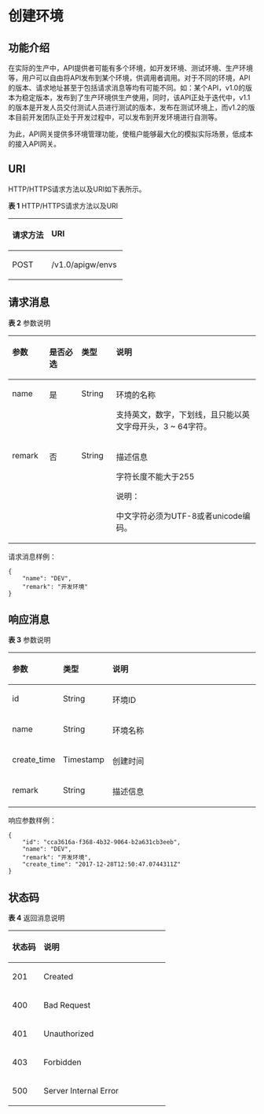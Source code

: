 # 创建环境<a name="apig-zh-api-180713052"></a>

## 功能介绍<a name="section55469153"></a>

在实际的生产中，API提供者可能有多个环境，如开发环境、测试环境、生产环境等，用户可以自由将API发布到某个环境，供调用者调用。对于不同的环境，API的版本、请求地址甚至于包括请求消息等均有可能不同。如：某个API，v1.0的版本为稳定版本，发布到了生产环境供生产使用，同时，该API正处于迭代中，v1.1的版本是开发人员交付测试人员进行测试的版本，发布在测试环境上，而v1.2的版本目前开发团队正处于开发过程中，可以发布到开发环境进行自测等。

为此，API网关提供多环境管理功能，使租户能够最大化的模拟实际场景，低成本的接入API网关。

## URI<a name="section29460329"></a>

HTTP/HTTPS请求方法以及URI如下表所示。

**表 1**  HTTP/HTTPS请求方法以及URI

<a name="table9532032"></a>
<table><thead align="left"><tr id="row526639"><th class="cellrowborder" valign="top" width="34.339999999999996%" id="mcps1.2.3.1.1"><p id="p42657813"><a name="p42657813"></a><a name="p42657813"></a>请求方法</p>
</th>
<th class="cellrowborder" valign="top" width="65.66%" id="mcps1.2.3.1.2"><p id="p32730835"><a name="p32730835"></a><a name="p32730835"></a>URI</p>
</th>
</tr>
</thead>
<tbody><tr id="row33952018"><td class="cellrowborder" valign="top" width="34.339999999999996%" headers="mcps1.2.3.1.1 "><p id="p65758970"><a name="p65758970"></a><a name="p65758970"></a>POST</p>
</td>
<td class="cellrowborder" valign="top" width="65.66%" headers="mcps1.2.3.1.2 "><p id="p24876338"><a name="p24876338"></a><a name="p24876338"></a>/v1.0/apigw/envs</p>
</td>
</tr>
</tbody>
</table>

## 请求消息<a name="section63816370"></a>

**表 2**  参数说明

<a name="table1717474"></a>
<table><thead align="left"><tr id="row29542137"><th class="cellrowborder" valign="top" width="15%" id="mcps1.2.5.1.1"><p id="p44102876"><a name="p44102876"></a><a name="p44102876"></a>参数</p>
</th>
<th class="cellrowborder" valign="top" width="13%" id="mcps1.2.5.1.2"><p id="p15563175"><a name="p15563175"></a><a name="p15563175"></a>是否必选</p>
</th>
<th class="cellrowborder" valign="top" width="14.000000000000002%" id="mcps1.2.5.1.3"><p id="p52657667"><a name="p52657667"></a><a name="p52657667"></a>类型</p>
</th>
<th class="cellrowborder" valign="top" width="57.99999999999999%" id="mcps1.2.5.1.4"><p id="p37412631"><a name="p37412631"></a><a name="p37412631"></a>说明</p>
</th>
</tr>
</thead>
<tbody><tr id="row10524300"><td class="cellrowborder" valign="top" width="15%" headers="mcps1.2.5.1.1 "><p id="p47161994"><a name="p47161994"></a><a name="p47161994"></a>name</p>
</td>
<td class="cellrowborder" valign="top" width="13%" headers="mcps1.2.5.1.2 "><p id="p62025144"><a name="p62025144"></a><a name="p62025144"></a>是</p>
</td>
<td class="cellrowborder" valign="top" width="14.000000000000002%" headers="mcps1.2.5.1.3 "><p id="p57980734"><a name="p57980734"></a><a name="p57980734"></a>String</p>
</td>
<td class="cellrowborder" valign="top" width="57.99999999999999%" headers="mcps1.2.5.1.4 "><p id="p65927877"><a name="p65927877"></a><a name="p65927877"></a>环境的名称</p>
<p id="p11475995"><a name="p11475995"></a><a name="p11475995"></a>支持英文，数字，下划线，且只能以英文字母开头，3 ~ 64字符。</p>
</td>
</tr>
<tr id="row49845607"><td class="cellrowborder" valign="top" width="15%" headers="mcps1.2.5.1.1 "><p id="p10962361"><a name="p10962361"></a><a name="p10962361"></a>remark</p>
</td>
<td class="cellrowborder" valign="top" width="13%" headers="mcps1.2.5.1.2 "><p id="p15536035"><a name="p15536035"></a><a name="p15536035"></a>否</p>
</td>
<td class="cellrowborder" valign="top" width="14.000000000000002%" headers="mcps1.2.5.1.3 "><p id="p50459342"><a name="p50459342"></a><a name="p50459342"></a>String</p>
</td>
<td class="cellrowborder" valign="top" width="57.99999999999999%" headers="mcps1.2.5.1.4 "><p id="p60674914"><a name="p60674914"></a><a name="p60674914"></a>描述信息</p>
<p id="p7270965"><a name="p7270965"></a><a name="p7270965"></a>字符长度不能大于255</p>
<div class="note" id="note20200152985412"><a name="note20200152985412"></a><a name="note20200152985412"></a><span class="notetitle"> 说明： </span><div class="notebody"><p id="p15200162915544"><a name="p15200162915544"></a><a name="p15200162915544"></a>中文字符必须为UTF-8或者unicode编码。</p>
</div></div>
</td>
</tr>
</tbody>
</table>

请求消息样例：

```
{
	"name": "DEV",
	"remark": "开发环境"
}
```

## 响应消息<a name="section1743476"></a>

**表 3**  参数说明

<a name="table5508329"></a>
<table><thead align="left"><tr id="row35969539"><th class="cellrowborder" valign="top" width="20%" id="mcps1.2.4.1.1"><p id="p27851519"><a name="p27851519"></a><a name="p27851519"></a>参数</p>
</th>
<th class="cellrowborder" valign="top" width="20%" id="mcps1.2.4.1.2"><p id="p41380592"><a name="p41380592"></a><a name="p41380592"></a>类型</p>
</th>
<th class="cellrowborder" valign="top" width="60%" id="mcps1.2.4.1.3"><p id="p63493694"><a name="p63493694"></a><a name="p63493694"></a>说明</p>
</th>
</tr>
</thead>
<tbody><tr id="row42715600"><td class="cellrowborder" valign="top" width="20%" headers="mcps1.2.4.1.1 "><p id="p37411599"><a name="p37411599"></a><a name="p37411599"></a>id</p>
</td>
<td class="cellrowborder" valign="top" width="20%" headers="mcps1.2.4.1.2 "><p id="p10440674"><a name="p10440674"></a><a name="p10440674"></a>String</p>
</td>
<td class="cellrowborder" valign="top" width="60%" headers="mcps1.2.4.1.3 "><p id="p40388274"><a name="p40388274"></a><a name="p40388274"></a>环境ID</p>
</td>
</tr>
<tr id="row27950148"><td class="cellrowborder" valign="top" width="20%" headers="mcps1.2.4.1.1 "><p id="p49369497"><a name="p49369497"></a><a name="p49369497"></a>name</p>
</td>
<td class="cellrowborder" valign="top" width="20%" headers="mcps1.2.4.1.2 "><p id="p39506335"><a name="p39506335"></a><a name="p39506335"></a>String</p>
</td>
<td class="cellrowborder" valign="top" width="60%" headers="mcps1.2.4.1.3 "><p id="p45896573"><a name="p45896573"></a><a name="p45896573"></a>环境名称</p>
</td>
</tr>
<tr id="row10415981"><td class="cellrowborder" valign="top" width="20%" headers="mcps1.2.4.1.1 "><p id="p38388164"><a name="p38388164"></a><a name="p38388164"></a>create_time</p>
</td>
<td class="cellrowborder" valign="top" width="20%" headers="mcps1.2.4.1.2 "><p id="p22433542"><a name="p22433542"></a><a name="p22433542"></a>Timestamp</p>
</td>
<td class="cellrowborder" valign="top" width="60%" headers="mcps1.2.4.1.3 "><p id="p5177629"><a name="p5177629"></a><a name="p5177629"></a>创建时间</p>
</td>
</tr>
<tr id="row46598668"><td class="cellrowborder" valign="top" width="20%" headers="mcps1.2.4.1.1 "><p id="p16395773"><a name="p16395773"></a><a name="p16395773"></a>remark</p>
</td>
<td class="cellrowborder" valign="top" width="20%" headers="mcps1.2.4.1.2 "><p id="p52989238"><a name="p52989238"></a><a name="p52989238"></a>String</p>
</td>
<td class="cellrowborder" valign="top" width="60%" headers="mcps1.2.4.1.3 "><p id="p64269920"><a name="p64269920"></a><a name="p64269920"></a>描述信息</p>
</td>
</tr>
</tbody>
</table>

响应参数样例：

```
{
	"id": "cca3616a-f368-4b32-9064-b2a631cb3eeb",
	"name": "DEV",
	"remark": "开发环境",
	"create_time": "2017-12-28T12:50:47.0744311Z"
}
```

## 状态码<a name="section37476421"></a>

**表 4**  返回消息说明

<a name="table62896751"></a>
<table><thead align="left"><tr id="row51515956"><th class="cellrowborder" valign="top" width="20%" id="mcps1.2.3.1.1"><p id="p12042908"><a name="p12042908"></a><a name="p12042908"></a>状态码</p>
</th>
<th class="cellrowborder" valign="top" width="80%" id="mcps1.2.3.1.2"><p id="p35951505"><a name="p35951505"></a><a name="p35951505"></a>说明</p>
</th>
</tr>
</thead>
<tbody><tr id="row26390778"><td class="cellrowborder" valign="top" width="20%" headers="mcps1.2.3.1.1 "><p id="p57278272"><a name="p57278272"></a><a name="p57278272"></a>201</p>
</td>
<td class="cellrowborder" valign="top" width="80%" headers="mcps1.2.3.1.2 "><p id="p9028426"><a name="p9028426"></a><a name="p9028426"></a>Created</p>
</td>
</tr>
<tr id="row14146972"><td class="cellrowborder" valign="top" width="20%" headers="mcps1.2.3.1.1 "><p id="p5054088"><a name="p5054088"></a><a name="p5054088"></a>400</p>
</td>
<td class="cellrowborder" valign="top" width="80%" headers="mcps1.2.3.1.2 "><p id="p14836248203011"><a name="p14836248203011"></a><a name="p14836248203011"></a>Bad Request</p>
</td>
</tr>
<tr id="row60551827"><td class="cellrowborder" valign="top" width="20%" headers="mcps1.2.3.1.1 "><p id="p5750975"><a name="p5750975"></a><a name="p5750975"></a>401</p>
</td>
<td class="cellrowborder" valign="top" width="80%" headers="mcps1.2.3.1.2 "><p id="p63175864"><a name="p63175864"></a><a name="p63175864"></a>Unauthorized</p>
</td>
</tr>
<tr id="row192278368305"><td class="cellrowborder" valign="top" width="20%" headers="mcps1.2.3.1.1 "><p id="p202279369300"><a name="p202279369300"></a><a name="p202279369300"></a>403</p>
</td>
<td class="cellrowborder" valign="top" width="80%" headers="mcps1.2.3.1.2 "><p id="p1222717361307"><a name="p1222717361307"></a><a name="p1222717361307"></a>Forbidden</p>
</td>
</tr>
<tr id="row31711869"><td class="cellrowborder" valign="top" width="20%" headers="mcps1.2.3.1.1 "><p id="p18524563"><a name="p18524563"></a><a name="p18524563"></a>500</p>
</td>
<td class="cellrowborder" valign="top" width="80%" headers="mcps1.2.3.1.2 "><p id="p14947689"><a name="p14947689"></a><a name="p14947689"></a>Server Internal Error</p>
</td>
</tr>
</tbody>
</table>

